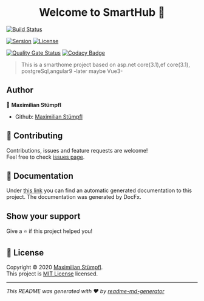 <h1 align="center">Welcome to SmartHub 👋</h1>

[![Build Status](https://dev.azure.com/SmartHub-Studio/SmartHub/_apis/build/status/SmartHub-Io.SmartHub?branchName=master)](https://dev.azure.com/SmartHub-Studio/SmartHub/_build/latest?definitionId=2&branchName=master)

[![Sersion](https://img.shields.io/badge/version-0.0.2-blue.svg?cacheSeconds=2592000)](https://github.com/SmartHub-Io/SmartHub/releases)
[![License](https://img.shields.io/badge/License-MIT%20License-yellow)](https://github.com/SmartHub-Io/SmartHub/blob/master/LICENSE)

[![Quality Gate Status](https://sonarcloud.io/api/project_badges/measure?project=smarthub-io&metric=alert_status)](https://sonarcloud.io/dashboard?id=smarthub-io)
[![Codacy Badge](https://app.codacy.com/project/badge/Grade/18e1a3445e9b4152ade6be916f8bae0c)](https://www.codacy.com/gh/SmartHub-Io/SmartHub?utm_source=github.com&amp;utm_medium=referral&amp;utm_content=SmartHub-Io/SmartHub&amp;utm_campaign=Badge_Grade)

> This is a smarthome project based on asp.net core(3.1),ef core(3.1), postgreSql,angular9 -later maybe Vue3-

## Author

👤 **Maximilian Stümpfl**

* Github: [Maximilian Stümpfl](https://github.com/lTimeless)

## 🤝 Contributing

Contributions, issues and feature requests are welcome!<br />Feel free to check [issues page](https://github.com/SmartHub-Io/SmartHub/issues). 

## 📃 Documentation

Under [this link](https://smarthub-io.github.io/SmartHub-Docs/index.html) you can find an automatic generated documentation to this project.
The documentation was generated by DocFx.

## Show your support

Give a ⭐️ if this project helped you!

## 📝 License

Copyright © 2020 [Maximilian Stümpfl](https://github.com/lTimeless).<br />
This project is [MIT License](https://github.com/SmartHub-Io/SmartHub/blob/master/LICENSE) licensed.

***
_This README was generated with ❤️ by [readme-md-generator](https://github.com/kefranabg/readme-md-generator)_
